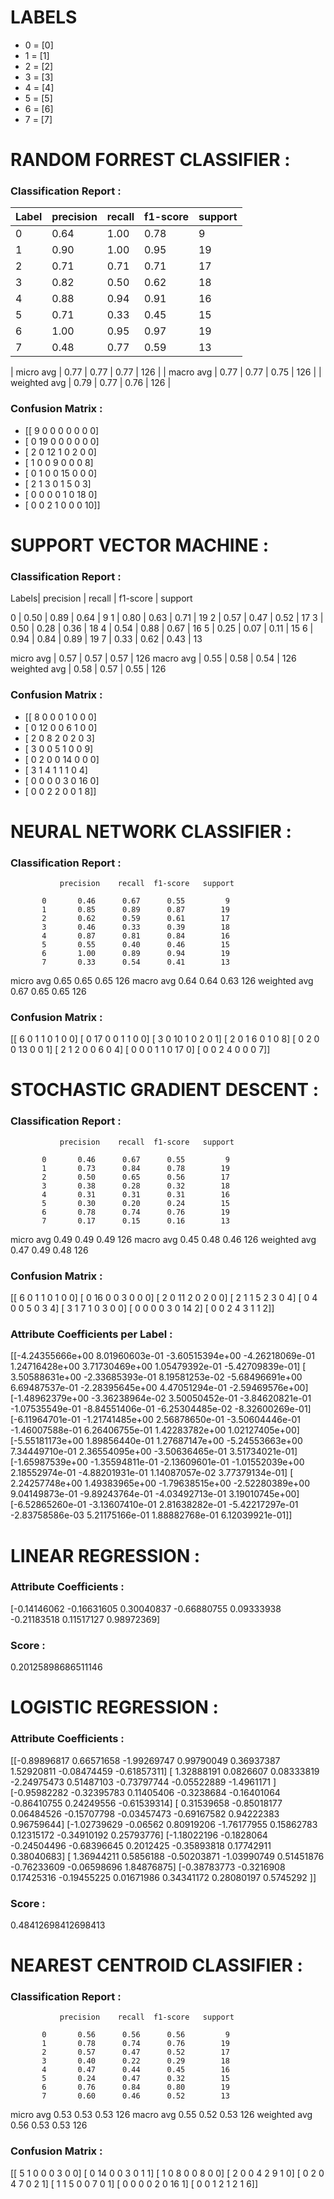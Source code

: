 # LABELS

* 0 =  [0]
* 1 =  [1]
* 2 =  [2]
* 3 =  [3]
* 4 =  [4]
* 5 =  [5]
* 6 =  [6]
* 7 =  [7]



# RANDOM FORREST CLASSIFIER : 

### Classification Report : 

|Label| precision |  recall | f1-score |  support   |
|-----|-----------|---------|----------|------------|
| 0   |    0.64   |   1.00  |    0.78  |       9    |
| 1   |    0.90   |   1.00  |    0.95  |      19    |
| 2   |    0.71   |   0.71  |    0.71  |      17    |
| 3   |    0.82   |   0.50  |    0.62  |      18    |
| 4   |    0.88   |   0.94  |    0.91  |      16    |
| 5   |    0.71   |   0.33  |    0.45  |      15    |
| 6   |    1.00   |   0.95  |    0.97  |      19    |
| 7   |    0.48   |   0.77  |    0.59  |      13    |

| micro avg    |   0.77   |   0.77   |   0.77    |   126 |
| macro avg     |  0.77   |   0.77   |   0.75   |    126 |
| weighted avg  |     0.79   |   0.77     | 0.76   |    126 |
 

### Confusion Matrix : 

- [[ 9  0  0  0  0  0  0  0]
- [ 0 19  0  0  0  0  0  0]
- [ 2  0 12  1  0  2  0  0]
- [ 1  0  0  9  0  0  0  8]
- [ 0  1  0  0 15  0  0  0]
- [ 2  1  3  0  1  5  0  3]
- [ 0  0  0  0  1  0 18  0]
- [ 0  0  2  1  0  0  0 10]] 


# SUPPORT VECTOR MACHINE : 

### Classification Report : 

Labels| precision |   recall | f1-score  | support

0  |     0.50   |   0.89  |    0.64      |   9
1   |    0.80 |     0.63 |     0.71  |      19
2    |   0.57  |    0.47  |    0.52   |     17
3    |   0.50   |   0.28   |   0.36    |    18
4 |      0.54    |  0.88    |  0.67     |   16
5  |     0.25     | 0.07     | 0.11      |  15
6   |    0.94  |    0.84 |     0.89       | 19
7    |   0.33   |   0.62  |    0.43     |   13

micro avg    |   0.57  |    0.57  |    0.57  |     126
macro avg   |    0.55   |   0.58   |   0.54   |    126
weighted avg    |   0.58    |  0.57    |  0.55    |   126
 

### Confusion Matrix : 

 - [[ 8  0  0  0  1  0  0  0]
 - [ 0 12  0  0  6  1  0  0]
 - [ 2  0  8  2  0  2  0  3]
 - [ 3  0  0  5  1  0  0  9]
 - [ 0  2  0  0 14  0  0  0]
 - [ 3  1  4  1  1  1  0  4]
 - [ 0  0  0  0  3  0 16  0]
 - [ 0  0  2  2  0  0  1  8]] 

 

 # NEURAL NETWORK CLASSIFIER : 

### Classification Report : 

               precision    recall  f1-score   support

           0       0.46      0.67      0.55         9
           1       0.85      0.89      0.87        19
           2       0.62      0.59      0.61        17
           3       0.46      0.33      0.39        18
           4       0.87      0.81      0.84        16
           5       0.55      0.40      0.46        15
           6       1.00      0.89      0.94        19
           7       0.33      0.54      0.41        13

   micro avg       0.65      0.65      0.65       126
   macro avg       0.64      0.64      0.63       126
weighted avg       0.67      0.65      0.65       126
 

### Confusion Matrix : 

 [[ 6  0  1  1  0  1  0  0]
 [ 0 17  0  0  1  1  0  0]
 [ 3  0 10  1  0  2  0  1]
 [ 2  0  1  6  0  1  0  8]
 [ 0  2  0  0 13  0  0  1]
 [ 2  1  2  0  0  6  0  4]
 [ 0  0  0  1  1  0 17  0]
 [ 0  0  2  4  0  0  0  7]]


# STOCHASTIC GRADIENT DESCENT : 

### Classification Report : 

               precision    recall  f1-score   support

           0       0.46      0.67      0.55         9
           1       0.73      0.84      0.78        19
           2       0.50      0.65      0.56        17
           3       0.38      0.28      0.32        18
           4       0.31      0.31      0.31        16
           5       0.30      0.20      0.24        15
           6       0.78      0.74      0.76        19
           7       0.17      0.15      0.16        13

   micro avg       0.49      0.49      0.49       126
   macro avg       0.45      0.48      0.46       126
weighted avg       0.47      0.49      0.48       126
 

### Confusion Matrix : 

 [[ 6  0  1  1  0  1  0  0]
 [ 0 16  0  0  3  0  0  0]
 [ 2  0 11  2  0  2  0  0]
 [ 2  1  1  5  2  3  0  4]
 [ 0  4  0  0  5  0  3  4]
 [ 3  1  7  1  0  3  0  0]
 [ 0  0  0  0  3  0 14  2]
 [ 0  0  2  4  3  1  1  2]] 

### Attribute Coefficients per Label : 

 [[-4.24355666e+00  8.01960603e-01 -3.60515394e+00 -4.26218069e-01
   1.24716428e+00  3.71730469e+00  1.05479392e-01 -5.42709839e-01]
 [ 3.50588631e+00 -2.33685393e-01  8.19581253e-02 -5.68496691e+00
   6.69487537e-01 -2.28395645e+00  4.47051294e-01 -2.59469576e+00]
 [-1.48962379e+00 -3.36238964e-02  3.50050452e-01 -3.84620821e-01
  -1.07535549e-01 -8.84551406e-01 -6.25304485e-02 -8.32600269e-01]
 [-6.11964701e-01 -1.21741485e+00  2.56878650e-01 -3.50604446e-01
  -1.46007588e-01  6.26406755e-01  1.42283782e+00  1.02127405e+00]
 [-5.55181173e+00  1.89856440e-01  1.27687147e+00 -5.24553663e+00
   7.34449710e-01  2.36554095e+00 -3.50636465e-01  3.51734021e-01]
 [-1.65987539e+00 -1.35594811e-01 -2.13609601e-01 -1.01552039e+00
   2.18552974e-01 -4.88201931e-01  1.14087057e-02  3.77379134e-01]
 [ 2.24257748e+00  1.49383965e+00 -1.79638515e+00 -2.52280389e+00
   9.04149873e-01 -9.89243764e-01 -4.03492713e-01  3.19010745e+00]
 [-6.52865260e-01 -3.13607410e-01  2.81638282e-01 -5.42217297e-01
  -2.83758586e-03  5.21175166e-01  1.88882768e-01  6.12039921e-01]]



# LINEAR REGRESSION : 

### Attribute Coefficients : 

 [-0.14146062 -0.16631605  0.30040837 -0.66880755  0.09333938 -0.21183518
  0.11517127  0.98972369] 

### Score : 

 0.20125898686511146

# LOGISTIC REGRESSION : 

### Attribute Coefficients : 

 [[-0.89896817  0.66571658 -1.99269747  0.99790049  0.36937387  1.52920811
  -0.08474459 -0.61857311]
 [ 1.32888191  0.0826607   0.08333819 -2.24975473  0.51487103 -0.73797744
  -0.05522889 -1.4961171 ]
 [-0.95982282 -0.32395783  0.11405406 -0.3238684  -0.16401064 -0.86410755
   0.24249556 -0.61539314]
 [ 0.31539658 -0.85018177  0.06484526 -0.15707798 -0.03457473 -0.69167582
   0.94222383  0.96759644]
 [-1.02739629 -0.06562     0.80919206 -1.76177955  0.15862783  0.12315172
  -0.34910192  0.25793776]
 [-1.18022196 -0.1828064  -0.24504496 -0.68396645  0.2012425  -0.35893818
   0.17742911  0.38040683]
 [ 1.36944211  0.5856188  -0.50203871 -1.03990749  0.51451876 -0.76233609
  -0.06598696  1.84876875]
 [-0.38783773 -0.3216908   0.17425316 -0.19455225  0.01671986  0.34341172
   0.28080197  0.5745292 ]] 

### Score : 

 0.48412698412698413

 # NEAREST CENTROID CLASSIFIER : 

### Classification Report : 

               precision    recall  f1-score   support

           0       0.56      0.56      0.56         9
           1       0.78      0.74      0.76        19
           2       0.57      0.47      0.52        17
           3       0.40      0.22      0.29        18
           4       0.47      0.44      0.45        16
           5       0.24      0.47      0.32        15
           6       0.76      0.84      0.80        19
           7       0.60      0.46      0.52        13

   micro avg       0.53      0.53      0.53       126
   macro avg       0.55      0.52      0.53       126
weighted avg       0.56      0.53      0.53       126
 

### Confusion Matrix : 

 [[ 5  1  0  0  0  3  0  0]
 [ 0 14  0  0  3  0  1  1]
 [ 1  0  8  0  0  8  0  0]
 [ 2  0  0  4  2  9  1  0]
 [ 0  2  0  4  7  0  2  1]
 [ 1  1  5  0  0  7  0  1]
 [ 0  0  0  0  2  0 16  1]
 [ 0  0  1  2  1  2  1  6]] 